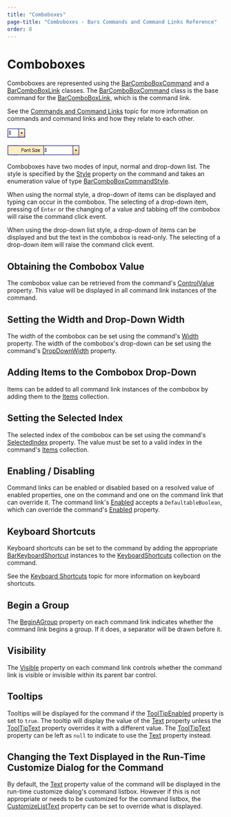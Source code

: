 ```yaml
---
title: "Comboboxes"
page-title: "Comboboxes - Bars Commands and Command Links Reference"
order: 8
---
```

# Comboboxes

Comboboxes are represented using the [BarComboBoxCommand](xref:@ActiproUIRoot.Controls.Bars.BarComboBoxCommand) and a [BarComboBoxLink](xref:@ActiproUIRoot.Controls.Bars.BarComboBoxLink) classes.  The [BarComboBoxCommand](xref:@ActiproUIRoot.Controls.Bars.BarComboBoxCommand) class is the base command for the [BarComboBoxLink](xref:@ActiproUIRoot.Controls.Bars.BarComboBoxLink), which is the command link.

See the [Commands and Command Links](index.md) topic for more information on commands and command links and how they relate to each other.

![Screenshot](../images/bar-combobox-on-toolbar.gif)

![Screenshot](../images/bar-combobox-on-menu.gif)

Comboboxes have two modes of input, normal and drop-down list.  The style is specified by the [Style](xref:@ActiproUIRoot.Controls.Bars.BarComboBoxCommand.Style) property on the command and takes an enumeration value of type [BarComboBoxCommandStyle](xref:@ActiproUIRoot.Controls.Bars.BarComboBoxCommandStyle).

When using the normal style, a drop-down of items can be displayed and typing can occur in the combobox.  The selecting of a drop-down item, pressing of `Enter` or the changing of a value and tabbing off the combobox will raise the command click event.

When using the drop-down list style, a drop-down of items can be displayed and but the text in the combobox is read-only.  The selecting of a drop-down item will raise the command click event.

## Obtaining the Combobox Value

The combobox value can be retrieved from the command's [ControlValue](xref:@ActiproUIRoot.Controls.Bars.BarCustomControlCommand.ControlValue) property.  This value will be displayed in all command link instances of the command.

## Setting the Width and Drop-Down Width

The width of the combobox can be set using the command's [Width](xref:@ActiproUIRoot.Controls.Bars.BarCustomControlCommand.Width) property.  The width of the combobox's drop-down can be set using the command's [DropDownWidth](xref:@ActiproUIRoot.Controls.Bars.BarComboBoxCommand.DropDownWidth) property.

## Adding Items to the Combobox Drop-Down

Items can be added to all command link instances of the combobox by adding them to the [Items](xref:@ActiproUIRoot.Controls.Bars.BarComboBoxCommand.Items) collection.

## Setting the Selected Index

The selected index of the combobox can be set using the command's [SelectedIndex](xref:@ActiproUIRoot.Controls.Bars.BarComboBoxCommand.SelectedIndex) property.  The value must be set to a valid index in the command's [Items](xref:@ActiproUIRoot.Controls.Bars.BarComboBoxCommand.Items) collection.

## Enabling / Disabling

Command links can be enabled or disabled based on a resolved value of enabled properties, one on the command and one on the command link that can override it.  The command link's [Enabled](xref:@ActiproUIRoot.Controls.Bars.BarCommandLink.Enabled) accepts a `DefaultableBoolean`, which can override the command's [Enabled](xref:@ActiproUIRoot.Controls.Bars.BarCommand.Enabled) property.

## Keyboard Shortcuts

Keyboard shortcuts can be set to the command by adding the appropriate [BarKeyboardShortcut](xref:@ActiproUIRoot.Controls.Bars.BarKeyboardShortcut) instances to the [KeyboardShortcuts](xref:@ActiproUIRoot.Controls.Bars.BarCommand.KeyboardShortcuts) collection on the command.

See the [Keyboard Shortcuts](../keyboard-shortcuts.md) topic for more information on keyboard shortcuts.

## Begin a Group

The [BeginAGroup](xref:@ActiproUIRoot.Controls.Bars.BarCommandLink.BeginAGroup) property on each command link indicates whether the command link begins a group.  If it does, a separator will be drawn before it.

## Visibility

The [Visible](xref:@ActiproUIRoot.Controls.Bars.BarCommandLink.Visible) property on each command link controls whether the command link is visible or invisible within its parent bar control.

## Tooltips

Tooltips will be displayed for the command if the [ToolTipEnabled](xref:@ActiproUIRoot.Controls.Bars.BarCommand.ToolTipEnabled) property is set to `true`.  The tooltip will display the value of the [Text](xref:@ActiproUIRoot.Controls.Bars.BarCommand.Text) property unless the [ToolTipText](xref:@ActiproUIRoot.Controls.Bars.BarCommand.ToolTipText) property overrides it with a different value.  The [ToolTipText](xref:@ActiproUIRoot.Controls.Bars.BarCommand.ToolTipText) property can be left as `null` to indicate to use the [Text](xref:@ActiproUIRoot.Controls.Bars.BarCommand.Text) property instead.

## Changing the Text Displayed in the Run-Time Customize Dialog for the Command

By default, the [Text](xref:@ActiproUIRoot.Controls.Bars.BarCommand.Text) property value of the command will be displayed in the run-time customize dialog's command listbox.  However if this is not appropriate or needs to be customized for the command listbox, the [CustomizeListText](xref:@ActiproUIRoot.Controls.Bars.BarCommand.CustomizeListText) property can be set to override what is displayed.
